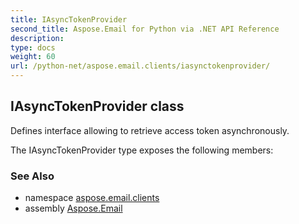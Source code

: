 ```yaml
---
title: IAsyncTokenProvider
second_title: Aspose.Email for Python via .NET API Reference
description: 
type: docs
weight: 60
url: /python-net/aspose.email.clients/iasynctokenprovider/
---
```


## IAsyncTokenProvider class

Defines interface allowing to retrieve access token asynchronously.

The IAsyncTokenProvider type exposes the following members:

### See Also

* namespace [aspose.email.clients](/email/python-net/aspose.email.clients/)
* assembly [Aspose.Email](/email/python-net/)


